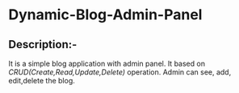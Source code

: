 # Dynamic-Blog-Admin-Panel

## Description:-

It is a simple blog application with admin panel. It based on _CRUD(Create,Read,Update,Delete)_ operation. Admin can see, add, edit,delete the blog.
